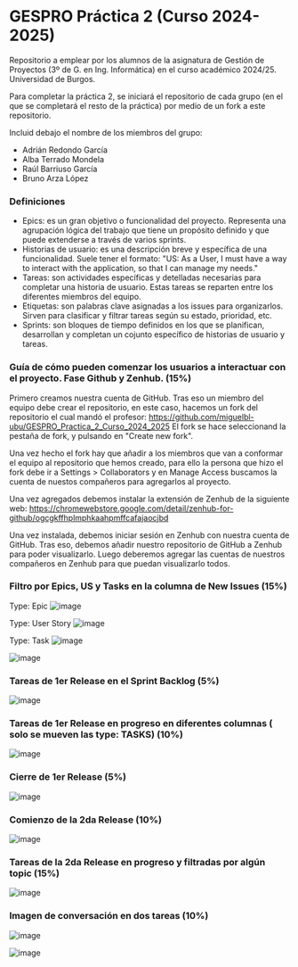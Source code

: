 # GESPRO Práctica 2 (Curso 2024-2025)
Repositorio a emplear por los alumnos de la asignatura de Gestión de Proyectos (3º de G. en Ing. Informática) en el curso académico 2024/25. Universidad de Burgos.

Para completar la práctica 2, se iniciará el repositorio de cada grupo (en el que se completará el resto de la práctica) por medio de un fork a este repositorio.

Incluid debajo el nombre de los miembros del grupo:
 - Adrián Redondo García
 - Alba Terrado Mondela
 - Raúl Barriuso García
 - Bruno Arza López

### Definiciones
 - Epics: es un gran objetivo o funcionalidad del proyecto. Representa una agrupación lógica
   del trabajo que tiene un propósito definido y que puede extenderse a través de varios
   sprints.
 - Historias de usuario: es una descripción breve y específica de una funcionalidad. Suele
   tener el formato: "US: As a User, I must have a way to interact with the application, so
   that I can manage my needs."
 - Tareas: son actividades específicas y detelladas necesarias para completar una historia de usuario.
   Estas tareas se reparten entre los diferentes miembros del equipo.
 - Etiquetas: son palabras clave asignadas a los issues para organizarlos. Sirven para
   clasificar y filtrar tareas según su estado, prioridad, etc.
 - Sprints: son bloques de tiempo definidos en los que se planifican, desarrollan y completan un
   cojunto específico de historias de usuario y tareas.

### Guía de cómo pueden comenzar los usuarios a interactuar con el proyecto. Fase Github y Zenhub. (15%)

Primero creamos nuestra cuenta de GitHub. Tras eso un miembro del equipo debe crear el repositorio, en este caso,
hacemos un fork del repositorio el cual mandó el profesor: https://github.com/miguelbl-ubu/GESPRO_Practica_2_Curso_2024_2025
El fork se hace seleccionand la pestaña de fork, y pulsando en "Create new fork".

Una vez hecho el fork hay que añadir a los miembros que van a conformar el equipo al repositorio que hemos creado, para ello
la persona que hizo el fork debe ir a Settings > Collaborators y en Manage Access buscamos la cuenta de nuestos compañeros
para agregarlos al proyecto.

Una vez agregados debemos instalar la extensión de Zenhub de la siguiente web:
https://chromewebstore.google.com/detail/zenhub-for-github/ogcgkffhplmphkaahpmffcafajaocjbd

Una vez instalada, debemos iniciar sesión en Zenhub con nuestra cuenta de GitHub. Tras eso, debemos añadir nuestro repositorio
de GitHub a Zenhub para poder visualizarlo. Luego deberemos agregar las cuentas de nuestros compañeros en Zenhub para que puedan
visualizarlo todos.
 
### Filtro por Epics, US y Tasks en la columna de New Issues (15%)

Type: Epic ![image](https://github.com/user-attachments/assets/785daa7f-9492-454a-bb79-cc34f2d3b77b)

Type: User Story ![image](https://github.com/user-attachments/assets/77421f2d-7825-47de-abda-5d335c571e43)

Type: Task ![image](https://github.com/user-attachments/assets/e9ac5b52-1470-4182-b40b-f9f2fb063a89)

![image](https://github.com/user-attachments/assets/4f63b7d6-dfa4-4a1e-bd8e-cf4a6664412b)

### Tareas de 1er Release en el Sprint Backlog (5%)

![image](https://github.com/user-attachments/assets/e524a7a9-4ebe-46e5-8c01-af98bd3b0f80)

### Tareas de 1er Release en progreso en diferentes columnas ( solo se mueven las type: TASKS) (10%)

![image](https://github.com/user-attachments/assets/84e41eaa-3804-4874-b570-6a8bb2f7ac4d)

### Cierre de 1er Release (5%)

![image](https://github.com/user-attachments/assets/c5bd4f78-5012-44f0-94cf-0ed4acc0d778)


### Comienzo de la 2da Release (10%)

![image](https://github.com/user-attachments/assets/6afaaa15-ed70-4923-9d6a-3a40a8c4441d)

### Tareas de la 2da Release en progreso y filtradas por algún topic (15%)

![image](https://github.com/user-attachments/assets/07f1d93c-9bd6-41a3-aeb2-5dbf75af128b)

### Imagen de conversación en dos tareas (10%)

![image](https://github.com/user-attachments/assets/7512bf02-c3cb-47f8-bf63-263c91654bcf)

![image](https://github.com/user-attachments/assets/ef592d28-a43e-4e9e-b5d2-18ba552b9583)
